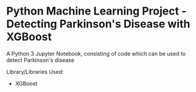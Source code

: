 # Python Machine Learning Project - Detecting Parkinson's Disease with XGBoost

A Python 3 Jupyter Notebook, consisting of code which can be used to detect Parkinson's disease<br/>

Library/Libraries Used:
* XGBoost
